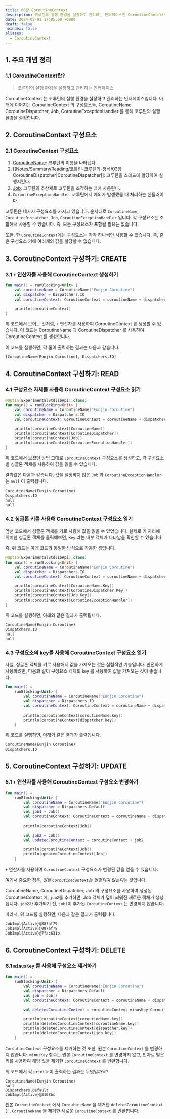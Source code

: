```yaml
---
title: 06장 CoroutineContext
description: 코루틴의 실행 환경을 설정하고 관리하는 인터페이스인 CoroutineContext에 대해 알아봅니다.
date: 2024-09-01 17:05:00 +0900
draft: false
noindex: false
aliases:
  - CoroutineContext
---
```

 
## 1. 주요 개념 정리

### 1.1 CoroutineContext란?

> 코루틴의 실행 환경을 설정하고 관리하는 인터페이스

CoroutineContext 는 코루틴의 실행 환경을 설정하고 관리하는 인터페이스입니다.
아래에 이어지는 CoroutineContext 의 구성요소들, CoroutineName, CoroutineDispatcher, Job, CoroutineExceptionHandler 를 통해 코루틴의 실행 환경을 설정합니다.

## 2. CoroutineContext 구성요소

### 2.1 CoroutineContext 구성요소

1. [CoroutineName][coroutine_name_docs]: 코루틴의 이름을 나타낸다.
2. [[Notes/Summary/Reading/코틀린-코루틴의-정석/03장 CoroutineDispatcher|CoroutineDispatcher]]: 코루틴을 스레드에 할당하여 실행시킨다.
3. [Job][job_docs]: 코루틴의 추상체로 코루틴을 조작하는 데에 사용된다.
4. `CoroutineExceptionHandler`: 코루틴에서 예외가 발생했을 때 처리하는 핸들러이다.

코루틴은 네가지 구성요소를 가지고 있습니다.
순서대로 `CoroutineName`, `CoroutineDispatcher`, `Job`, `CoroutineExceptionHandler` 입니다.
각 구성요소는 조합해서 사용할 수 있습니다. 즉, 모든 구성요소가 포함될 필요는 없습니다.


또한, 한 `CoroutineContext`에는 구성요소는 각각 하나씩만 사용할 수 있습니다.
즉, 같은 구성요소 키에 여러개의 값을 할당할 수 없습니다.


## 3. CoroutineContext 구성하기: CREATE

### 3.1 `+` 연산자를 사용해 CoroutineContext 생성하기

```kotlin
fun main() = runBlocking<Unit> {  
    val coroutineName = CoroutineName("Eunjin Coroutine")  
    val dispatcher = Dispatchers.IO  
    val coroutineContext: CoroutineContext = coroutineName + dispatcher  
  
    println(coroutineContext)  
}
``` 

위 코드에서 보이는 것처럼, `+` 연산자를 사용하여 CoroutineContext 를 생성할 수 있습니다.
이 코드는 CoroutineName 과 CoroutineDispatcher 를 사용하여 CoroutineContext 를 생성합니다.

이 코드를 실행하면, 각 줄이 출력하는 결과는 다음과 같습니다.

```sh
[CoroutineName(Eunjin Coroutine), Dispatchers.IO]
```

## 4. CoroutineContext 구성하기: READ

### 4.1 구성요소 자체를 사용해 CoroutineContext 구성요소 읽기

```kotlin
@OptIn(ExperimentalStdlibApi::class)  
fun main() = runBlocking<Unit> {  
    val coroutineName = CoroutineName("Eunjin Coroutine")  
    val dispatcher = Dispatchers.IO  
    val coroutineContext: CoroutineContext = coroutineName + dispatcher  
  
    println(coroutineContext[CoroutineName])  
    println(coroutineContext[CoroutineDispatcher])  
    println(coroutineContext[Job])
    println(coroutineContext[CoroutineExceptionHandler])
}
``` 

위 코드에서 보셨던 방법 그대로 `CoroutineContext` 구성요소를 생성하고,
각 구성요소 별 싱글톤 객체를 사용하여 값을 읽을 수 있습니다.

결과값은 다음과 같습니다.
값을 설정하지 않은 `Job` 과 `CoroutineExceptionHandler`는 `null` 이 출력됩니다.

```sh
CoroutineName(Eunjin Coroutine)
Dispatchers.IO
null
null
```

### 4.2 싱글톤 키를 사용해 CoroutineContext 구성요소 읽기

앞선 코드에서 싱글톤 객체를 키로 사용해 값을 읽을 수 있었습니다.
실제로 키 자리에 위치한 싱글톤 객체를 클릭해보면, `Key` 라는 내부 객체가 나타남을 확인할 수 있습니다.

즉, 위 코드는 아래 코드와 동일한 방식으로 작동한 셈입니다.

```kotlin
@OptIn(ExperimentalStdlibApi::class)  
fun main() = runBlocking<Unit> {  
    val coroutineName = CoroutineName("Eunjin Coroutine")  
    val dispatcher = Dispatchers.IO  
    val coroutineContext: CoroutineContext = coroutineName + dispatcher  
  
    println(coroutineContext[CoroutineName.Key])  
    println(coroutineContext[CoroutineDispatcher.Key])  
    println(coroutineContext[Job.Key])
    println(coroutineContext[CoroutineExceptionHandler])
}
```

위 코드를 실행하면, 아래와 같은 결과가 출력됩니다.

```sh
CoroutineName(Eunjin Coroutine)
Dispatchers.IO
null
null
```

### 4.3 구성요소의 key를 사용해 CoroutineContext 구성요소 읽기

사실, 싱글톤 객체를 키로 사용해서 값을 가져오는 것은 실험적인 기능입니다.
안전하게 사용하려면, 다음과 같이 구성요소 객체의 `key` 를 사용하여 값을 가져오는 것이 좋습니다.

```kotlin
fun main() =  
    runBlocking<Unit> {  
        val coroutineName = CoroutineName("Eunjin Coroutine")  
        val dispatcher = Dispatchers.IO  
        val coroutineContext: CoroutineContext = coroutineName + dispatcher  
  
        println(coroutineContext[coroutineName.key])  
        println(coroutineContext[dispatcher.key])  
    }
```

위 코드를 실행하면, 아래와 같은 결과가 출력됩니다.

```sh
CoroutineName(Eunjin Coroutine)
Dispatchers.IO
```

## 5. CoroutineContext 구성하기: UPDATE

### 5.1 `+` 연산자를 사용해 CoroutineContext 구성요소 변경하기

```kotlin
fun main() =  
    runBlocking<Unit> {  
        val coroutineName = CoroutineName("Eunjin Coroutine")  
        val dispatcher = Dispatchers.Default
        val job1 = Job()  
        val coroutineContext: CoroutineContext = coroutineName + dispatcher + job1  
  
        println(coroutineContext[Job])  
  
        val job2 = Job()  
        val updatedCoroutineContext = coroutineContext + job2  
  
        println(coroutineContext[Job])  
        println(updatedCoroutineContext[Job])  
    }
```

`+` 연산자를 사용하여 `CoroutineContext` 구성요소가 변경된 값을 얻을 수 있습니다.

여기서 중요한 점은, *원본 `CoroutineContext`는 변경되지 않는다*는 것입니다.  

CoroutineName, CoroutineDispatcher, Job 의 구성요소를 사용하여 생성된 CoroutineContext 에,
`job2`를 추가하면, Job 객체가 덮어 씌워진 새로운 객체가 생성됩니다.
`job2`가 추가되기 전, `job1`이 추가된 `CoroutineContext` 는 변경되지 않습니다.

따라서, 위 코드를 실행하면, 다음과 같은 결과가 출력됩니다.

```sh
JobImpl{Active}@887af79
JobImpl{Active}@887af79
JobImpl{Active}@7fac631b
```

## 6. CoroutineContext 구성하기: DELETE

### 6.1 `minusKey` 를 사용해 구성요소 제거하기

```kotlin
fun main() =  
    runBlocking<Unit> {  
        val coroutineName = CoroutineName("Eunjin Coroutine")  
        val dispatcher = Dispatchers.Default  
        val job = Job()  
        val coroutineContext: CoroutineContext = coroutineName + dispatcher + job  
  
        val deletedCoroutineContext = coroutineContext.minusKey(CoroutineName)

        println(coroutineContext[coroutineName.key])
        println(deletedCoroutineContext[coroutineName.key])
        println(deletedCoroutineContext[dispatcher.key])  
        println(deletedCoroutineContext[job.key])  
    }
```

`CoroutineContext` 구성요소를 제거하는 것 또한, 원본 `CoroutineContext` 를 변경하지 않습니다. 
`minusKey` 함수는 원본 `CoroutineContext` 를 변경하지 않고, 인자로 받은 키를 사용하여 해당 값을 제거한 `CoroutineContext` 를 반환합니다.

위 코드에서 각 `println`이 출력하는 결과는 무엇일까요?

```shell
CoroutineName(Eunjin Coroutine)
null
Dispatchers.Default
JobImpl{Active}@3108bc
```

원본 `CoroutineContext` 에서 `CoroutineName` 을 제거한 `deletedCoroutineContext` 는,
`CoroutineName` 을 제거한 새로운 `CoroutineContext` 를 반환합니다.




[coroutine_name_docs]: https://kotlinlang.org/api/kotlinx.coroutines/kotlinx-coroutines-core/kotlinx.coroutines/-coroutine-name/
[job_docs]: https://kotlinlang.org/api/kotlinx.coroutines/kotlinx-coroutines-core/kotlinx.coroutines/-job/
